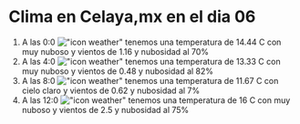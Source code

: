 # Clima en Celaya,mx en el dia 06

1. A las 0:0 !["icon weather"](http://openweathermap.org/img/w/04n.png) tenemos una temperatura de 14.44 C con muy nuboso y  vientos de 1.16 y nubosidad al 70%
1. A las 4:0 !["icon weather"](http://openweathermap.org/img/w/04n.png) tenemos una temperatura de 13.33 C con muy nuboso y  vientos de 0.48 y nubosidad al 82%
1. A las 8:0 !["icon weather"](http://openweathermap.org/img/w/01d.png) tenemos una temperatura de 11.67 C con cielo claro y  vientos de 0.62 y nubosidad al 7%
1. A las 12:0 !["icon weather"](http://openweathermap.org/img/w/04d.png) tenemos una temperatura de 16 C con muy nuboso y  vientos de 2.5 y nubosidad al 75%
